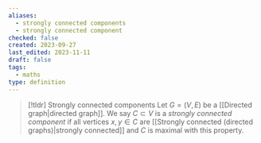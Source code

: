 ```yaml
---
aliases:
  - strongly connected components
  - strongly connected component
checked: false
created: 2023-09-27
last_edited: 2023-11-11
draft: false
tags:
  - maths
type: definition
---
```

> [!tldr] Strongly connected components
> Let $G = (V,E)$ be a [[Directed graph|directed graph]]. We say $C \subset V$ is a *strongly connected component* if all vertices $x,y \in C$ are [[Strongly connected (directed graphs)|strongly connected]] and $C$ is maximal with this property.

